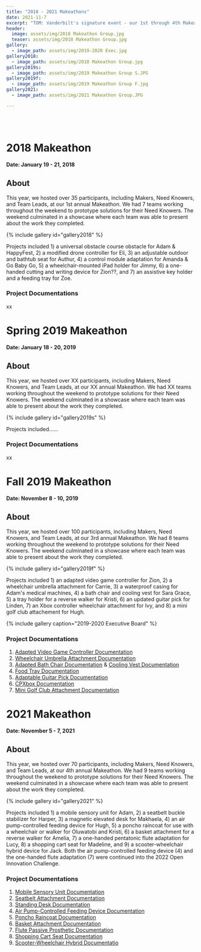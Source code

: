 ```yaml
---
title: "2018 - 2021 Makeathons"
date: 2021-11-7
excerpt: "TOM: Vanderbilt's signature event - our 1st through 4th Makeathons."
header:
  image: assets/img/2018 Makeathon Group.jpg
  teaser: assets/img/2018 Makeathon Group.jpg
gallery:
  - image_path: assets/img/2019-2020 Exec.jpg
gallery2018:
  - image_path: assets/img/2018 Makeathon Group.jpg
gallery2019s:
  - image_path: assets/img/2019 Makeathon Group S.JPG
gallery2019f:
  - image_path: assets/img/2019 Makeathon Group F.jpg
gallery2021:
  - image_path: assets/img/2021 Makeathon Group.JPG

---
```


<br><br>

# 2018 Makeathon

**Date: January 19 - 21, 2018**

## About

This year, we hosted over 35 participants, including Makers, Need Knowers, and Team Leads, at our 1st annual Makeathon. We had 7 teams working throughout the weekend to prototype solutions for their Need Knowers. The weekend culminated in a showcase where each team was able to present about the work they completed. 

{% include gallery id="gallery2018" %}

Projects included 1) a universal obstacle course obstacle for Adam & HappyFest, 2) a modified drone controller for Eli, 3) an adjustable outdoor and bathtub seat for Authur, 4) a control module adaptation for Amanda & Go Baby Go, 5) a wheelchair-mounted iPad holder for Jimmy, 6) a one-handed cutting and writing device for Zion??, and 7) an assistive key holder and a feeding tray for Zoe.

### Project Documentations

xx


# Spring 2019 Makeathon

**Date: January 18 - 20, 2019**

## About

This year, we hosted over XX participants, including Makers, Need Knowers, and Team Leads, at our XX annual Makeathon. We had XX teams working throughout the weekend to prototype solutions for their Need Knowers. The weekend culminated in a showcase where each team was able to present about the work they completed. 

{% include gallery id="gallery2019s" %}

Projects included......

### Project Documentations

xx


# Fall 2019 Makeathon

**Date: November 8 - 10, 2019**

## About

This year, we hosted over 100 participants, including Makers, Need Knowers, and Team Leads, at our 3rd annual Makeathon. We had 8 teams working throughout the weekend to prototype solutions for their Need Knowers. The weekend culminated in a showcase where each team was able to present about the work they completed. 

{% include gallery id="gallery2019f" %}

Projects included 1) an adapted video game controller for Zion, 2) a wheelchair umbrella attachment for Carrie, 3) a waterproof casing for Adam's medical machines, 4) a bath chair and cooling vest for Sara Grace, 5) a tray holder for a reverse walker for Kristi, 6) an updated guitar pick for Linden, 7) an Xbox controller wheelchair attachment for Ivy, and 8) a mini golf club attachement for Hugh. 

{% include gallery caption="2019-2020 Executive Board" %}

### Project Documentations

1) [Adapted Video Game Controller Documentation](https://tomglobal.org/project?id=5dc351ca5cb35d632b07ee84)<br>
2) [Wheelchair Umbrella Attachment Documentation](https://tomglobal.org/project?id=5dc351fd5cb35d632b07ee85)<br>
4) [Adapted Bath Chair Documentation](https://tomglobal.org/project?id=5dc353f55cb35d632b07ee88) & [Cooling Vest Documentation](https://tomglobal.org/project?id=5e017d16d848736b095543b6)<br>
5) [Food Tray Documentation](https://tomglobal.org/project?id=5dd41c59d848736b095541b6)<br>
6) [Adaptable Guitar Pick Documentation](https://tomglobal.org/project?id=5dd41c9cd848736b095541b7)<br>
7) [CPXbox Documentation](https://tomglobal.org/project?id=5dc353205cb35d632b07ee87)<br>
8) [Mini Golf Club Attachment Documentation](https://tomglobal.org/project?id=5dd41c53d848736b095541b5)


# 2021 Makeathon

**Date: November 5 - 7, 2021**

## About

This year, we hosted over 70 participants, including Makers, Need Knowers, and Team Leads, at our 4th annual Makeathon. We had 9 teams working throughout the weekend to prototype solutions for their Need Knowers. The weekend culminated in a showcase where each team was able to present about the work they completed. 

{% include gallery id="gallery2021" %}

Projects included 1) a mobile sensory unit for Adam, 2) a seatbelt buckle stabilizer for Harper, 3) a magnetic elevated desk for Makhaela, 4) an air pump-controlled feeding device for Hugh, 5) a poncho raincoat for use with a wheelchair or walker for Oluwatobi and Kristi, 6) a basket attachment for a reverse walker for Amelia, 7) a one-handed pentatonic flute adaptation for Lucy, 8) a shopping cart seat for Madeline, and 9) a scooter-wheelchair hybrid device for Jack. Both the air pump-controlled feeding device (4) and the one-handed flute adaptation (7) were continued into the 2022 Open Innovation Challenge.

### Project Documentations

1) [Mobile Sensory Unit Documentation](https://tomglobal.org/project?id=615c78c60a3b463bd05551a6)<br>
2) [Seatbelt Attachment Documentation](https://tomglobal.org/project?id=618009134f10776dbe4885f5)<br>
3) [Standing Desk Documentation](https://tomglobal.org/project?id=61800a644f10776dbe4885f6)<br>
4) [Air Pump-Controlled Feeding Device Documentation](https://tomglobal.org/project?id=61800b054f10776dbe4885f7)<br>
5) [Poncho Raincoat Documentation](https://tomglobal.org/project?id=61800ba74f10776dbe4885f8)<br>
6) [Basket Attachment Documentation](https://tomglobal.org/project?id=61800c214f10776dbe4885f9)<br>
7) [Flute Passive Prosthetic Documentation](https://tomglobal.org/project?id=61800a644f10776dbe4885f6)<br>
8) [Shopping Cart Seat Documentation](https://tomglobal.org/project?id=61800cbd4f10776dbe4885fa)<br>
9) [Scooter-Wheelchair Hybrid Documentatio](https://tomglobal.org/project?id=61800e0c4f10776dbe4885fb)
